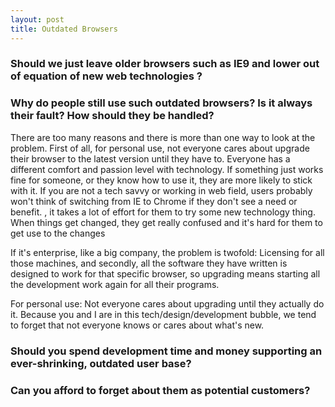 ```yaml
---
layout: post
title: Outdated Browsers
---
```

### Should we just leave older browsers such as IE9 and lower out of equation of new web technologies ?


### Why do people still use such outdated browsers? Is it always their fault? How should they be handled?
 There are too many reasons and there is more than one way to look at the problem.
 First of all, for personal use, not everyone cares about upgrade their browser to the latest version until they have to. Everyone has a different comfort and passion level with technology. If something just works fine for someone, or they know how to use it, they are more likely to stick with it. If you are not a tech savvy or working in web field, users probably won't think of switching from IE to Chrome if they don't see a need or benefit.  , it takes a lot of effort for them to try some new technology thing. When things get changed, they get really confused and it's hard for them to get use to the changes
 
  If it's enterprise, like a big company, the problem is twofold: Licensing for all those machines, and secondly, all the software they have written is designed to work for that specific browser, so upgrading means starting all the development work again for all their programs.

For personal use: Not everyone cares about upgrading until they actually do it. Because you and I are in this tech/design/development bubble, we tend to forget that not everyone knows or cares about what's new.

###  Should you spend development time and money supporting an ever-shrinking, outdated user base?
### Can you afford to forget about them as potential customers?
